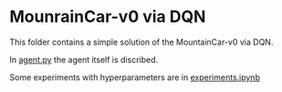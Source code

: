 MounrainCar-v0 via DQN
======================

This folder contains a simple solution of the MountainCar-v0 via DQN.

In [agent.py](agent.py) the agent itself is discribed.

Some experiments with hyperparameters are in [experiments.ipynb](experiments.ipynb) 


